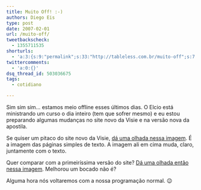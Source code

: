 ```yaml
---
title: Muito Off! :-)
authors: Diego Eis
type: post
date: 2007-02-01
url: /muito-off/
tweetbackscheck:
  - 1355711535
shorturls:
  - 'a:3:{s:9:"permalink";s:33:"http://tableless.com.br/muito-off";s:7:"tinyurl";s:26:"http://tinyurl.com/3b7b6qd";s:4:"isgd";s:19:"http://is.gd/AvHKBe";}'
twittercomments:
  - 'a:0:{}'
dsq_thread_id: 503036675
tags:
  - cotidiano

---
```

Sim sim sim&#8230; estamos meio offline esses últimos dias. O Elcio está ministrando um curso o dia inteiro (tem que sofrer mesmo) e eu estou preparando algumas mudanças no site novo da Visie e na versão nova da apostila.

Se quiser um pitaco do site novo da Visie, [dá uma olhada nessa imagem][1]. É a imagem das páginas simples de texto. A imagem ali em cima muda, claro, juntamente com o texto.
  
Quer comparar com a primeiríssima versão do site? [Dá uma olhada então nessa imagem][2]. Melhorou um bocado não é?

Alguma hora nós voltaremos com a nossa programação normal. 😉

 [1]: https://raw.githubusercontent.com/diegoeis/tableless-static-images/master/2007/02/interna2007.jpg
 [2]: https://raw.githubusercontent.com/diegoeis/tableless-static-images/master/2007/02/interna2006.jpg